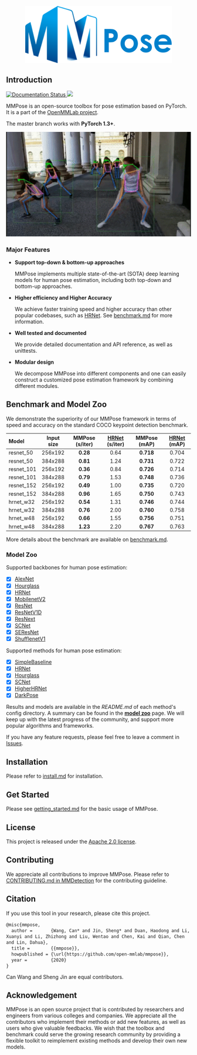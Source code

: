 <div align="center">
    <img src="resources/mmpose-logo.png" width="400"/>
</div>

## Introduction

<div align="left">
    <a href='https://mmpose.readthedocs.io/en/latest/?badge=latest'>
        <img src='https://readthedocs.org/projects/mmpose/badge/?version=latest' alt='Documentation Status' />
    </a>
    <a href="https://github.com/open-mmlab/mmaction/blob/master/LICENSE">
        <img src="https://img.shields.io/github/license/open-mmlab/mmaction.svg">
    </a>
</div>

MMPose is an open-source toolbox for pose estimation based on PyTorch.
It is a part of the [OpenMMLab project](https://github.com/open-mmlab).

The master branch works with **PyTorch 1.3+**.

<div align="center">
  <img src="demo/demo.gif" width="600px"/>
</div>


### Major Features

- **Support top-down & bottom-up approaches**

  MMPose implements multiple state-of-the-art (SOTA) deep learning models for human pose estimation, including both top-down and bottom-up approaches.

- **Higher efficiency and Higher Accuracy**

  We achieve faster training speed and higher accuracy than other popular codebases, such as [HRNet](https://github.com/leoxiaobin/deep-high-resolution-net.pytorch).
  See [benchmark.md](docs/benchmark.md) for more information.

- **Well tested and documented**

  We provide detailed documentation and API reference, as well as unittests.

- **Modular design**

  We decompose MMPose into different components and one can easily construct a customized
  pose estimation framework by combining different modules.


## Benchmark and Model Zoo

We demonstrate the superiority of our MMPose framework in terms of speed and accuracy on the standard COCO keypoint detection benchmark.

| Model | Input size| MMPose (s/iter) | [HRNet](https://github.com/leoxiaobin/deep-high-resolution-net.pytorch) (s/iter) | MMPose (mAP) | [HRNet](https://github.com/leoxiaobin/deep-high-resolution-net.pytorch) (mAP) |
| :--- | :---------------: | :---------------: |:--------------------: | :----------------------------: | :-----------------: |
| resnet_50  | 256x192  | **0.28** | 0.64 | **0.718** | 0.704 |
| resnet_50  | 384x288  | **0.81** | 1.24 | **0.731** | 0.722 |
| resnet_101 | 256x192  | **0.36** | 0.84 | **0.726** | 0.714 |
| resnet_101 | 384x288  | **0.79** | 1.53 | **0.748** | 0.736 |
| resnet_152 | 256x192  | **0.49** | 1.00 | **0.735** | 0.720 |
| resnet_152 | 384x288  | **0.96** | 1.65 | **0.750** | 0.743 |
| hrnet_w32  | 256x192  | **0.54** | 1.31 | **0.746** | 0.744 |
| hrnet_w32  | 384x288  | **0.76** | 2.00 | **0.760** | 0.758 |
| hrnet_w48  | 256x192  | **0.66** | 1.55 | **0.756** | 0.751 |
| hrnet_w48  | 384x288  | **1.23** | 2.20 | **0.767** | 0.763 |

More details about the benchmark are available on [benchmark.md](docs/benchmark.md).

### Model Zoo

Supported backbones for human pose estimation:

- [x] [AlexNet](configs/top_down/alexnet/README.md)
- [x] [Hourglass](configs/top_down/hourglass/README.md)
- [x] [HRNet](configs/top_down/hrnet/README.md)
- [x] [MobilenetV2](configs/top_down/mobilenet_v2/README.md)
- [x] [ResNet](configs/top_down/resnet/README.md)
- [x] [ResNetV1D](configs/top_down/resnetv1d/README.md)
- [x] [ResNext](configs/top_down/resnext/README.md)
- [x] [SCNet](configs/top_down/scnet/README.md)
- [x] [SEResNet](configs/top_down/seresnet/README.md)
- [x] [ShufflenetV1](configs/top_down/shufflenet_v1/README.md)

Supported methods for human pose estimation:
- [x] [SimpleBaseline](configs/top_down/resnet/README.md)
- [x] [HRNet](configs/top_down/hrnet/README.md)
- [x] [Hourglass](configs/top_down/hourglass/README.md)
- [x] [SCNet](configs/top_down/scnet/README.md)
- [x] [HigherHRNet](configs/bottom_up/higherhrnet/README.md)
- [x] [DarkPose](configs/top_down/darkpose/README.md)

Results and models are available in the *README.md* of each method's config directory.
A summary can be found in the [**model zoo**](https://mmpose.readthedocs.io/en/latest/model_zoo.html) page.
We will keep up with the latest progress of the community, and support more popular algorithms and frameworks.

If you have any feature requests, please feel free to leave a comment in [Issues](https://github.com/open-mmlab/mmpose/issues/9).

## Installation

Please refer to [install.md](docs/install.md) for installation.

## Get Started

Please see [getting_started.md](docs/getting_started.md) for the basic usage of MMPose.

## License

This project is released under the [Apache 2.0 license](LICENSE).

## Contributing

We appreciate all contributions to improve MMPose. Please refer to [CONTRIBUTING.md in MMDetection](https://github.com/open-mmlab/mmdetection/blob/master/.github/CONTRIBUTING.md) for the contributing guideline.

## Citation

If you use this tool in your research, please cite this project.

```
@misc{mmpose,
  author =       {Wang, Can* and Jin, Sheng* and Duan, Haodong and Li, Xuanyi and Li, Zhizhong and Liu, Wentao and Chen, Kai and Qian, Chen and Lin, Dahua},
  title =        {{mmpose}},
  howpublished = {\url{https://github.com/open-mmlab/mmpose}},
  year =         {2020}
}
```
Can Wang and Sheng Jin are equal contributors.

## Acknowledgement

MMPose is an open source project that is contributed by researchers and engineers from various colleges and companies.
We appreciate all the contributors who implement their methods or add new features, as well as users who give valuable feedbacks.
We wish that the toolbox and benchmark could serve the growing research community by providing a flexible toolkit to reimplement existing methods and develop their own new models.
